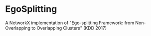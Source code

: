 # EgoSplitting
A NetworkX implementation of "Ego-splitting Framework: from Non-Overlapping to Overlapping Clusters" (KDD 2017)
